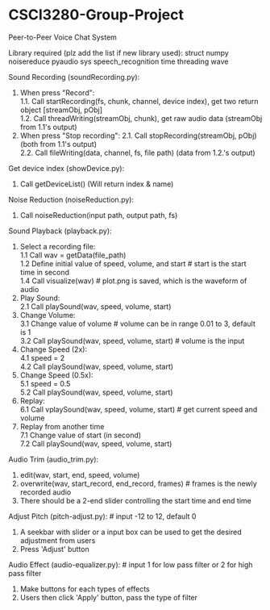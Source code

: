# CSCI3280-Group-Project
Peer-to-Peer Voice Chat System

Library required (plz add the list if new library used):
struct
numpy
noisereduce
pyaudio
sys
speech_recognition
time
threading
wave

Sound Recording (soundRecording.py):
1. When press "Record":<br>
1.1. Call startRecording(fs, chunk, channel, device index), get two return object [streamObj, pObj]<br>
1.2. Call threadWriting(streamObj, chunk), get raw audio data (streamObj from 1.1's output)<br>
2. When press "Stop recording":
2.1. Call stopRecording(streamObj, pObj) (both from 1.1's output)<br>
2.2. Call fileWriting(data, channel, fs, file path) (data from 1.2.'s output)<br>

Get device index (showDevice.py):
1. Call getDeviceList() (Will return index & name)

Noise Reduction (noiseReduction.py):
1. Call noiseReduction(input path, output path, fs)

Sound Playback (playback.py):<br>
1. Select a recording file:<br>
1.1 Call wav = getData(file_path)<br>
1.2 Define initial value of speed, volume, and start # start is the start time in second<br>
1.4 Call visualize(wav) # plot.png is saved, which is the waveform of audio<br>
2. Play Sound:<br>
2.1 Call playSound(wav, speed, volume, start)<br>
3. Change Volume:<br>
3.1 Change value of volume # volume can be in range 0.01 to 3, default is 1<br>
3.2 Call playSound(wav, speed, volume, start) # volume is the input<br>
4. Change Speed (2x):<br>
4.1 speed = 2<br>
4.2 Call playSound(wav, speed, volume, start)<br>
5. Change Speed (0.5x):<br>
5.1 speed = 0.5<br>
5.2 Call playSound(wav, speed, volume, start)<br>
6. Replay:<br>
6.1 Call vplaySound(wav, speed, volume, start) # get current speed and volume<br>
7. Replay from another time<br>
7.1 Change value of start (in second)<br>
7.2 Call playSound(wav, speed, volume, start)<br>

Audio Trim (audio_trim.py):
1. edit(wav, start, end, speed, volume)
2. overwrite(wav, start_record, end_record, frames) # frames is the newly recorded audio
3. There should be a 2-end slider controlling the start time and end time

Adjust Pitch (pitch-adjust.py): # input -12 to 12, default 0
1. A seekbar with slider or a input box can be used to get the desired adjustment from users
2. Press 'Adjust' button

Audio Effect (audio-equalizer.py): # input 1 for low pass filter or 2 for high pass filter
1. Make buttons for each types of effects
2. Users then click 'Apply' button, pass the type of filter

